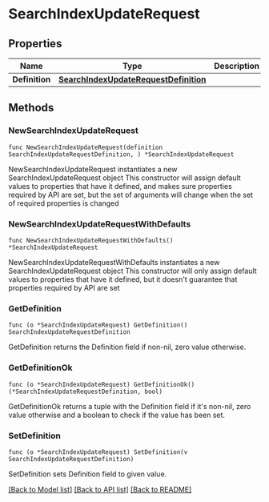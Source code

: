 # SearchIndexUpdateRequest

## Properties

Name | Type | Description | Notes
------------ | ------------- | ------------- | -------------
**Definition** | [**SearchIndexUpdateRequestDefinition**](SearchIndexUpdateRequestDefinition.md) |  | 

## Methods

### NewSearchIndexUpdateRequest

`func NewSearchIndexUpdateRequest(definition SearchIndexUpdateRequestDefinition, ) *SearchIndexUpdateRequest`

NewSearchIndexUpdateRequest instantiates a new SearchIndexUpdateRequest object
This constructor will assign default values to properties that have it defined,
and makes sure properties required by API are set, but the set of arguments
will change when the set of required properties is changed

### NewSearchIndexUpdateRequestWithDefaults

`func NewSearchIndexUpdateRequestWithDefaults() *SearchIndexUpdateRequest`

NewSearchIndexUpdateRequestWithDefaults instantiates a new SearchIndexUpdateRequest object
This constructor will only assign default values to properties that have it defined,
but it doesn't guarantee that properties required by API are set

### GetDefinition

`func (o *SearchIndexUpdateRequest) GetDefinition() SearchIndexUpdateRequestDefinition`

GetDefinition returns the Definition field if non-nil, zero value otherwise.

### GetDefinitionOk

`func (o *SearchIndexUpdateRequest) GetDefinitionOk() (*SearchIndexUpdateRequestDefinition, bool)`

GetDefinitionOk returns a tuple with the Definition field if it's non-nil, zero value otherwise
and a boolean to check if the value has been set.

### SetDefinition

`func (o *SearchIndexUpdateRequest) SetDefinition(v SearchIndexUpdateRequestDefinition)`

SetDefinition sets Definition field to given value.


[[Back to Model list]](../README.md#documentation-for-models) [[Back to API list]](../README.md#documentation-for-api-endpoints) [[Back to README]](../README.md)


